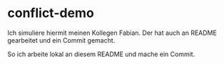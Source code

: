 # conflict-demo

Ich simuliere hiermit meinen Kollegen Fabian. Der hat auch an README gearbeitet und ein Commit gemacht.

So ich arbeite lokal an diesem README und mache ein Commit.
